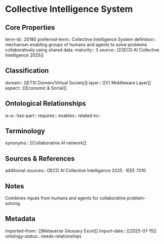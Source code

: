 # Collective Intelligence System

## Core Properties
term-id:: 20180
preferred-term:: Collective Intelligence System
definition:: mechanism enabling groups of humans and agents to solve problems collaboratively using shared data.
maturity:: 3
source:: [[OECD AI Collective Intelligence 2025]]

## Classification
domain:: [[ETSI Domain/Virtual Society]]
layer:: [[V) Middleware Layer]]
aspect:: [[Economic & Social]]

## Ontological Relationships
is-a:: 
has-part:: 
requires:: 
enables:: 
related-to:: 

## Terminology
synonyms:: [[Collaborative AI network]]

## Sources & References
additional-sources:: OECD AI Collective Intelligence 2025 · IEEE 7010

## Notes
Combines inputs from humans and agents for collaborative problem-solving.

## Metadata
imported-from:: [[Metaverse Glossary Excel]]
import-date:: [[2025-01-15]]
ontology-status:: needs-relationships